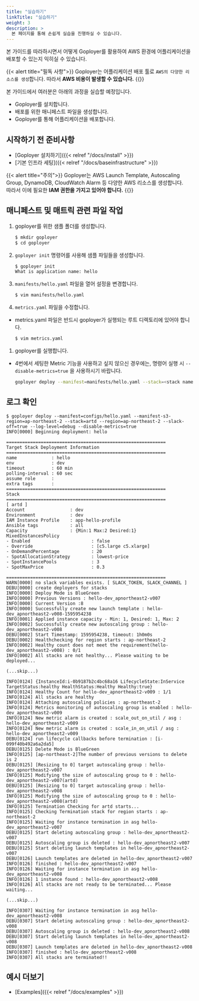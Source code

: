 ```yaml
---
title: "실습하기"
linkTitle: "실습하기"
weight: 3
description: >
  본 페이지를 통해 손쉽게 실습을 진행하실 수 있습니다.
---
```

본 가이드를 따라하시면서 어떻게 Goployer를 활용하여 AWS 환경에 어플리케이션을 배포할 수 있는지 익히실 수 있습니다.

{{< alert title="필독 사항">}}
Goployer는 어플리케이션 배포 툴로 `AWS의 다양한 리소스를 생성`합니다. 따라서 **AWS 비용이 발생할 수 있습니다.**
{{</alert>}}

본 가이드에서 여러분은 아래의 과정을 실습할 예정입니다.

* Goployer를 설치합니다.
* 배포를 위한 매니페스트 파일을 생성합니다.
* Goployer를 통해 어플리케이션을 배포합니다.

## 시작하기 전 준비사항

* [Goployer 설치하기]({{< relref "/docs/install" >}})
* [기본 인프라 세팅]({{< relref "/docs/baseinfrastructure" >}})

{{< alert title="주의">}}
Goployer는 AWS Launch Template, Autoscaling Group, DynamoDB, CloudWatch Alarm 등 다양한 AWS 리소스를 생성합니다. 
<br>따라서 이에 필요한 **IAM 권한을 가지고 있어야 합니다.**
{{</alert>}}

## 매니페스트 및 매트릭 관련 파일 작업

1. goployer를 위한 샘플 폴더를 생성합니다.
    ```bash
    $ mkdir goployer
    $ cd goployer
    ```

1. `goployer init` 명령어를 사용해 샘플 파일들을 생성합니다.

    ```bash
    $ goployer init                                                                                                                                                                                                        
    What is application name: hello
    ```
   
1. `manifests/hello.yaml` 파일을 열어 설정을 변경합니다.

    ```bash
    $ vim manifests/hello.yaml
    ```
   
1. `metrics.yaml` 파일을 수정합니다.
* metrics.yaml 파일은 반드시 goployer가 실행되는 루트 디렉토리에 있어야 합니다.
    ```bash
    $ vim metrics.yaml
    ```
   
1. goployer를 실행합니다.
* 4번에서 세팅한 Metric 기능을 사용하고 싶지 않으신 경우에는, 명령어 실행 시 `--disable-metrics=true` 을 사용하시기 바랍니다.
    ```bash
   goployer deploy --manifest=manifests/hello.yaml --stack=<stack name> --region=ap-northeast-2 --slack-off=true --log-level=debug --disable-metrics=true
    ```

## 로그 확인   

```
$ goployer deploy --manifest=configs/hello.yaml --manifest-s3-region=ap-northeast-2 --stack=artd --region=ap-northeast-2 --slack-off=true --log-level=debug --disable-metrics=true
INFO[0000] Beginning deployment: hello                  

============================================================
Target Stack Deployment Information
============================================================
name             : hello
env              : dev
timeout          : 60 min
polling-interval : 60 sec 
assume role      : 
extra tags       : 
============================================================
Stack
============================================================
[ artd ]
Account                 : dev
Environment             : dev
IAM Instance Profile    : app-hello-profile
Ansible tags            : all 
Capacity                : {Min:1 Max:2 Desired:1}
MixedInstancesPolicy
- Enabled                       : false
- Override                      : [c5.large c5.xlarge]
- OnDemandPercentage            : 20
- SpotAllocationStrategy        : lowest-price
- SpotInstancePools             : 3
- SpotMaxPrice                  : 0.3
        
============================================================
WARN[0000] no slack variables exists. [ SLACK_TOKEN, SLACK_CHANNEL ] 
DEBU[0000] create deployers for stacks                  
INFO[0000] Deploy Mode is BlueGreen                     
INFO[0000] Previous Versions : hello-dev_apnortheast2-v007 
INFO[0000] Current Version :8                           
INFO[0000] Successfully create new launch template : hello-dev_apnortheast2-v008-1595954238 
INFO[0001] Applied instance capacity - Min: 1, Desired: 1, Max: 2 
INFO[0002] Successfully create new autoscaling group : hello-dev_apnortheast2-v008 
DEBU[0002] Start Timestamp: 1595954238, timeout: 1h0m0s 
DEBU[0002] Healthchecking for region starts : ap-northeast-2 
INFO[0002] Healthy count does not meet the requirement(hello-dev_apnortheast2-v008) : 0/1 
INFO[0002] All stacks are not healthy... Please waiting to be deployed... 

(...skip...)

INFO[0124] {InstanceId:i-0b9187b2c4bc68a16 LifecycleState:InService TargetStatus:healthy HealthStatus:Healthy Healthy:true} 
INFO[0124] Healthy Count for hello-dev_apnortheast2-v009 : 1/1 
INFO[0124] All stacks are healthy                       
INFO[0124] Attaching autoscaling policies : ap-northeast-2 
INFO[0124] Metrics monitoring of autoscaling group is enabled : hello-dev_apnortheast2-v009 
INFO[0124] New metric alarm is created : scale_out_on_util / asg : hello-dev_apnortheast2-v009 
INFO[0124] New metric alarm is created : scale_in_on_util / asg : hello-dev_apnortheast2-v009 
DEBU[0124] run lifecycle callbacks before termination : [i-099f40b492a6a2da5] 
DEBU[0125] Delete Mode is BlueGreen                     
INFO[0125] [ap-northeast-2]The number of previous versions to delete is 2 
DEBU[0125] [Resizing to 0] target autoscaling group : hello-dev_apnortheast2-v007 
INFO[0125] Modifying the size of autoscaling group to 0 : hello-dev_apnortheast2-v007(artd) 
DEBU[0125] [Resizing to 0] target autoscaling group : hello-dev_apnortheast2-v008 
INFO[0125] Modifying the size of autoscaling group to 0 : hello-dev_apnortheast2-v008(artd) 
INFO[0125] Termination Checking for artd starts...      
INFO[0125] Checking Termination stack for region starts : ap-northeast-2 
INFO[0125] Waiting for instance termination in asg hello-dev_apnortheast2-v007 
DEBU[0125] Start deleting autoscaling group : hello-dev_apnortheast2-v007 
DEBU[0125] Autoscaling group is deleted : hello-dev_apnortheast2-v007 
DEBU[0125] Start deleting launch templates in hello-dev_apnortheast2-v007 
DEBU[0126] Launch templates are deleted in hello-dev_apnortheast2-v007 
INFO[0126] finished : hello-dev_apnortheast2-v007       
INFO[0126] Waiting for instance termination in asg hello-dev_apnortheast2-v008 
INFO[0126] 1 instance found : hello-dev_apnortheast2-v008 
INFO[0126] All stacks are not ready to be terminated... Please waiting... 

(...skip...)

INFO[0307] Waiting for instance termination in asg hello-dev_apnortheast2-v008 
DEBU[0307] Start deleting autoscaling group : hello-dev_apnortheast2-v008 
DEBU[0307] Autoscaling group is deleted : hello-dev_apnortheast2-v008 
DEBU[0307] Start deleting launch templates in hello-dev_apnortheast2-v008 
DEBU[0307] Launch templates are deleted in hello-dev_apnortheast2-v008 
INFO[0307] finished : hello-dev_apnortheast2-v008       
INFO[0307] All stacks are terminated!!        
```


## 예시 더보기
* [Examples]({{< relref "/docs/examples" >}})

